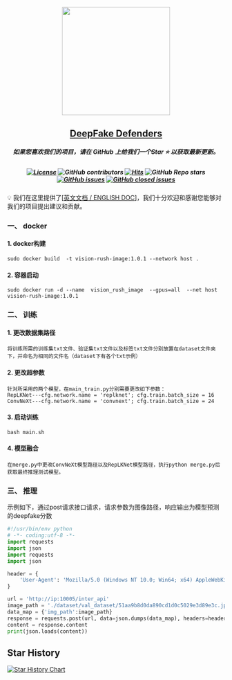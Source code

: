 <p align="center">
    <img src="" width="250" style="margin-bottom: 0.2;"/>
<p>
<h2 align="center"> <a href="">DeepFake Defenders</a></h2>
<h5 align="center"> 如果您喜欢我们的项目，请在 GitHub 上给我们一个Star ⭐ 以获取最新更新。  </h2>

<h5 align="center">
    
<!-- PROJECT SHIELDS -->
[![License](https://img.shields.io/badge/License-Apache%202.0-yellow)](https://github.com/VisionRush/DeepFakeDefenders/blob/main/LICENSE) 
![GitHub contributors](https://img.shields.io/github/contributors/VisionRush/DeepFakeDefenders)
[![Hits](https://hits.seeyoufarm.com/api/count/incr/badge.svg?url=https%3A%2F%2Fgithub.com%2FVisionRush%2FDeepFakeDefenders&count_bg=%2379C83D&title_bg=%23555555&icon=&icon_color=%23E7E7E7&title=Visitors&edge_flat=false)](https://hits.seeyoufarm.com)
![GitHub Repo stars](https://img.shields.io/github/stars/VisionRush/DeepFakeDefenders)
[![GitHub issues](https://img.shields.io/github/issues/VisionRush/DeepFakeDefenders?color=critical&label=Issues)](https://github.com/PKU-YuanGroup/MoE-LLaVA/issues?q=is%3Aopen+is%3Aissue)
[![GitHub closed issues](https://img.shields.io/github/issues-closed/VisionRush/DeepFakeDefenders?color=success&label=Issues)](https://github.com/PKU-YuanGroup/MoE-LLaVA/issues?q=is%3Aissue+is%3Aclosed)  <br>

</h5>

💡 我们在这里提供了[[英文文档 / ENGLISH DOC](README.md)]，我们十分欢迎和感谢您能够对我们的项目提出建议和贡献。

### 一、 docker
#### 1. docker构建
    sudo docker build  -t vision-rush-image:1.0.1 --network host .
#### 2. 容器启动
    sudo docker run -d --name  vision_rush_image  --gpus=all  --net host  vision-rush-image:1.0.1

### 二、 训练

#### 1. 更改数据集路径

    将训练所需的训练集txt文件、验证集txt文件以及标签txt文件分别放置在dataset文件夹下，并命名为相同的文件名（dataset下有各个txt示例）

#### 2. 更改超参数
    针对所采用的两个模型，在main_train.py分别需要更改如下参数：
    RepLKNet---cfg.network.name = 'replknet'; cfg.train.batch_size = 16
    ConvNeXt---cfg.network.name = 'convnext'; cfg.train.batch_size = 24

#### 3. 启动训练
    bash main.sh

#### 4. 模型融合
    在merge.py中更改ConvNeXt模型路径以及RepLKNet模型路径，执行python merge.py后获取最终推理测试模型。

### 三、 推理

示例如下，通过post请求接口请求，请求参数为图像路径，响应输出为模型预测的deepfake分数

```python
#!/usr/bin/env python
# -*- coding:utf-8 -*-
import requests
import json
import requests
import json

header = {
    'User-Agent': 'Mozilla/5.0 (Windows NT 10.0; Win64; x64) AppleWebKit/537.36 (KHTML, like Gecko) Chrome/92.0.4515.107 Safari/537.36'
}

url = 'http://ip:10005/inter_api'
image_path = './dataset/val_dataset/51aa9b8d0da890cd1d0c5029e3d89e3c.jpg'
data_map = {'img_path':image_path}
response = requests.post(url, data=json.dumps(data_map), headers=header)
content = response.content
print(json.loads(content))
```



## Star History

[![Star History Chart](https://api.star-history.com/svg?repos=DeepFakeDefenders/DeepFakeDefenders&type=Date)](https://star-history.com/#DeepFakeDefenders/DeepFakeDefenders&Date)